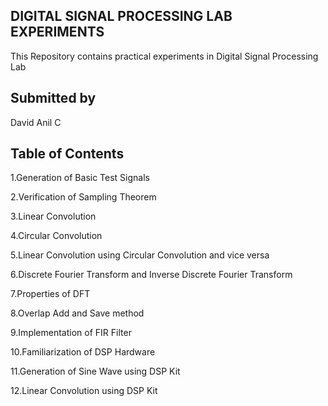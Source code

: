 ## DIGITAL SIGNAL PROCESSING LAB EXPERIMENTS
This Repository contains practical experiments in Digital Signal Processing Lab

## Submitted by

David Anil C

## Table of Contents
1.Generation of Basic Test Signals

2.Verification of Sampling Theorem

3.Linear Convolution

4.Circular Convolution

5.Linear Convolution using Circular Convolution and vice versa

6.Discrete Fourier Transform and Inverse Discrete Fourier Transform

7.Properties of DFT

8.Overlap Add and Save method

9.Implementation of FIR Filter

10.Familiarization of DSP Hardware

11.Generation of Sine Wave using DSP Kit

12.Linear Convolution using DSP Kit
